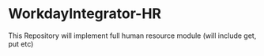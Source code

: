 # WorkdayIntegrator-HR
This Repository will implement full human resource module (will include get, put etc)
